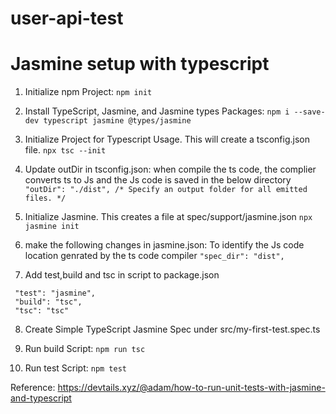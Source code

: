 # user-api-test


# Jasmine setup with typescript
1. Initialize npm Project: 
    ```npm init```
2. Install TypeScript, Jasmine, and Jasmine types Packages: 
    ```npm i --save-dev typescript jasmine @types/jasmine```
3. Initialize Project for Typescript Usage. This will create a tsconfig.json file. 
    ```npx tsc --init```
4. Update outDir in tsconfig.json: when compile the ts code, the complier converts ts to Js and the Js code is saved in the below directory
    ```"outDir": "./dist", /* Specify an output folder for all emitted files. */```
   
5. Initialize Jasmine. This creates a file at spec/support/jasmine.json
    ```npx jasmine init```
6. make the following changes in jasmine.json: To identify the Js code location genrated by the ts code compiler
    ```"spec_dir": "dist",```
7.  Add test,build and tsc in script to package.json 
   ```
    "test": "jasmine",
    "build": "tsc",
    "tsc": "tsc"
   ```
8. Create Simple TypeScript Jasmine Spec under src/my-first-test.spec.ts

9. Run build Script: 
      ```npm run tsc```
10. Run test Script: 
     ```npm test```

Reference: https://devtails.xyz/@adam/how-to-run-unit-tests-with-jasmine-and-typescript
